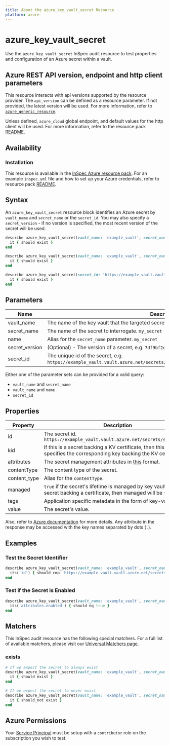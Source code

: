 ```yaml
---
title: About the azure_key_vault_secret Resource
platform: azure
---
```


# azure_key_vault_secret

Use the `azure_key_vault_secret` InSpec audit resource to test properties and configuration of an Azure secret within a vault.

## Azure REST API version, endpoint and http client parameters

This resource interacts with api versions supported by the resource provider.
The `api_version` can be defined as a resource parameter.
If not provided, the latest version will be used.
For more information, refer to [`azure_generic_resource`](azure_generic_resource.md).

Unless defined, `azure_cloud` global endpoint, and default values for the http client will be used.
For more information, refer to the resource pack [README](../../README.md). 

## Availability

### Installation

This resource is available in the [InSpec Azure resource pack](https://github.com/inspec/inspec-azure). 
For an example `inspec.yml` file and how to set up your Azure credentials, refer to resource pack [README](../../README.md#Service-Principal).

## Syntax

An `azure_key_vault_secret` resource block identifies an Azure secret by `vault_name` and `secret_name` or the `secret_id`.
You may also specify a `secret_version` - if no version is specified, the most recent version of the secret will be used.
```ruby
describe azure_key_vault_secret(vault_name: 'example_vault', secret_name: 'example_secret') do
  it { should exist }
end
```
```ruby
describe azure_key_vault_secret(vault_name: 'example_vault', secret_name: 'example_secret', secret_version: '78deebed173b48e48f55abf87ed4cf71') do
  it { should exist }
end
```
```ruby
describe azure_key_vault_secret(secret_id: 'https://example_vault.vault.azure.net/secrets/secret_name/7df9bf2c3b4347bab213ebe233f0e350') do
  it { should exist }
end
```
## Parameters

| Name                           | Description                                                                       |
|--------------------------------|-----------------------------------------------------------------------------------|
| vault_name                     | The name of the key vault that the targeted secret resides in. `my_vault`         |
| secret_name                    | The name of the secret to interrogate. `my_secret`                                |
| name                           | Alias for the `secret_name` parameter. `my_secret`                                |
| secret_version                 | (Optional) - The version of a secret, e.g. `7df9bf2c3b4347bab213ebe233f0e350`.    |
| secret_id                      | The unique id of the secret, e.g. `https://example_vault.vault.azure.net/secrets/secret_name/7df9bf2c3b4347bab213ebe233f0e350`. |

Either one of the parameter sets can be provided for a valid query:
- `vault_name` and `secret_name`
- `vault_name` and `name`
- `secret_id`

## Properties

| Property              | Description |
|-----------------------|-------------|
| id                    | The secret id. `https://example_vault.vault.azure.net/secrets/secret_name` |
| kid                   | If this is a secret backing a KV certificate, then this field specifies the corresponding key backing the KV certificate. |
| attributes            | The secret management attributes in [this](https://docs.microsoft.com/en-us/rest/api/keyvault/getsecret/getsecret#secretattributes) format. |
| contentType           | The content type of the secret. |
| content_type          | Alias for the `contentType`. |
| managed               | `true` if the secret's lifetime is managed by key vault. If this is a secret backing a certificate, then managed will be `true`. |
| tags                  | Application specific metadata in the form of key-value pairs. |
| value                 | The secret's value. |

Also, refer to [Azure documentation](https://docs.microsoft.com/en-us/rest/api/keyvault/getsecret/getsecret#secretbundle) for more details. 
Any attribute in the response may be accessed with the key names separated by dots (`.`).

## Examples

### Test the Secret Identifier
```ruby
describe azure_key_vault_secret(vault_name: 'example_vault', secret_name: 'example_secret') do
  its('id') { should cmp 'https://example_vault.vault.azure.net/secrets/example_secret' }
end
```
### Test if the Secret is Enabled
```ruby
describe azure_key_vault_secret(vault_name: 'example_vault', secret_name: 'example_secret') do
  its('attributes.enabled') { should eq true }
end
```

## Matchers

This InSpec audit resource has the following special matchers. For a full list of available matchers, please visit our [Universal Matchers page](https://docs.chef.io/inspec/matchers/).

### exists
```ruby
# If we expect the secret to always exist
describe azure_key_vault_secret(vault_name: 'example_vault', secret_name: 'example_secret') do
  it { should exist }
end

# If we expect the secret to never exist
describe azure_key_vault_secret(vault_name: 'example_vault', secret_name: 'example_secret') do
  it { should_not exist }
end
```
## Azure Permissions

Your [Service Principal](https://docs.microsoft.com/en-us/azure/azure-resource-manager/resource-group-create-service-principal-portal) must be setup with a `contributor` role on the subscription you wish to test.
